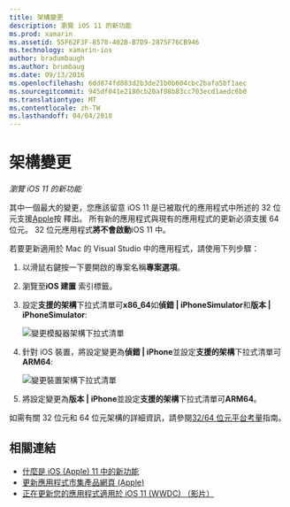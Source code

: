 ```yaml
---
title: 架構變更
description: 瀏覽 iOS 11 的新功能
ms.prod: xamarin
ms.assetid: 55F62F3F-8570-402B-B7D9-2875F76CB946
ms.technology: xamarin-ios
author: bradumbaugh
ms.author: brumbaug
ms.date: 09/13/2016
ms.openlocfilehash: 6dd874fd803d2b3de21b0b604cbc2bafa5bf1aec
ms.sourcegitcommit: 945df041e2180cb20af08b83cc703ecd1aedc6b0
ms.translationtype: MT
ms.contentlocale: zh-TW
ms.lasthandoff: 04/04/2018
---
```

# <a name="architecture-changes"></a>架構變更

_瀏覽 iOS 11 的新功能_

其中一個最大的變更，您應該留意 iOS 11 是已被取代的應用程式中所述的 32 位元支援[Apple](https://developer.apple.com/news/?id=06282017b)按 釋出。 所有新的應用程式與現有的應用程式的更新必須支援 64 位元。 32 位元應用程式**將不會啟動**iOS 11 中。

若要更新適用於 Mac 的 Visual Studio 中的應用程式，請使用下列步驟：

1. 以滑鼠右鍵按一下要開啟的專案名稱**專案選項**。
2. 瀏覽至**iOS 建置** 索引標籤。
3. 設定**支援的架構**下拉式清單可**x86_64**如**偵錯 | iPhoneSimulator**和**版本 | iPhoneSimulator**:

    ![變更模擬器架構下拉式清單](architecture-changes-images/image1.png)

4. 針對 iOS 裝置，將設定變更為**偵錯 | iPhone**並設定**支援的架構**下拉式清單可**ARM64**:

    ![變更裝置架構下拉式清單](architecture-changes-images/image2.png)

5. 將設定變更為**版本 | iPhone**並設定**支援的架構**下拉式清單可**ARM64**。

如需有關 32 位元和 64 位元架構的詳細資訊，請參閱[32/64 位元平台考量](~/cross-platform/macios/32-and-64/index.md#ios)指南。

## <a name="related-links"></a>相關連結

- [什麼是 iOS (Apple) 11 中的新功能](https://developer.apple.com/ios/)
- [更新應用程式市集產品網頁 (Apple)](https://developer.apple.com/app-store/product-page/)
- [正在更新您的應用程式適用於 iOS 11 (WWDC) （影片）](https://developer.apple.com/videos/play/wwdc2017/204/)
